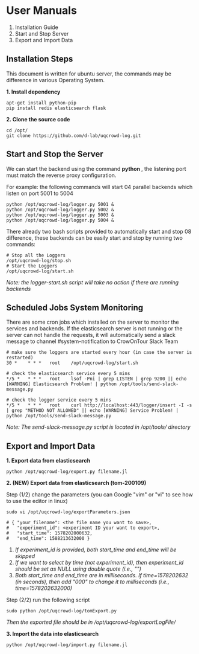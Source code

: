 # User Manuals 

1. Installation Guide
1. Start and Stop Server
1. Export and Import Data


## Installation Steps
This document is written for ubuntu server, the commands may be difference in various Operating System.

**1. Install dependency**
    
    apt-get install python-pip
    pip install redis elasticsearch flask


**2. Clone the source code**

    cd /opt/
    git clone https://github.com/d-lab/uqcrowd-log.git


## Start and Stop the Server
We can start the backend using the command **python <logger-script> <listening-port>**, the listening port must match the
reverse proxy configuration.

For example: the following commands will start 04 parallel backends which listen on port 5001 to 5004

    python /opt/uqcrowd-log/logger.py 5001 &
    python /opt/uqcrowd-log/logger.py 5002 &
    python /opt/uqcrowd-log/logger.py 5003 &
    python /opt/uqcrowd-log/logger.py 5004 &

There already two bash scripts provided to automatically start and stop 08 difference,
these backends can be easily start and stop by running two commands:

    # Stop all the Loggers
    /opt/uqcrowd-log/stop.sh
    # Start the Loggers
    /opt/uqcrowd-log/start.sh
    
*Note: the logger-start.sh script will take no action if there are running backends*
    
## Scheduled Jobs System Monitoring

There are some cron jobs which installed on the server to monitor the services and backends.
If the elasticsearch server is not running or the server can not handle the requests, it will automatically send
a slack message to channel #system-notification to CrowOnTour Slack Team

    # make sure the loggers are started every hour (in case the server is restarted)
    30 *    * * *   root    /opt/uqcrowd-log/start.sh
    
    # check the elasticsearch service every 5 mins
    */5 *   * * *   root    lsof -Pni | grep LISTEN | grep 9200 || echo [WARNING] Elasticsearch Problem! | python /opt/tools/send-slack-message.py
    
    # check the logger service every 5 mins
    */5 *   * * *   root    curl http://localhost:443/logger/insert -I -s | grep "METHOD NOT ALLOWED" || echo [WARNING] Service Problem! | python /opt/tools/send-slack-message.py

*Note: The send-slack-message.py script is located in /opt/tools/ directory*

## Export and Import Data

**1. Export data from elasticsearch**
    
    python /opt/uqcrowd-log/export.py filename.jl

**2. (NEW) Export data from elasticsearch (tom-200109)**

Step (1/2) change the parameters (you can Google "vim" or "vi" to see how to use the editor in linux)

    sudo vi /opt/uqcrowd-log/exportParameters.json
    
    # { "your_filename": <the file name you want to save>,
    #   "experiment_id": <experiment ID your want to export>,
    #   "start_time": 1578202000632,
    #   "end_time": 1588213632000 }

1. *If experiment_id is provided, both start_time and end_time will be skipped*
1. *If we want to select by time (not experiment_id), then experiment_id should be set as NULL using double quote (i.e., "")*
1. *Both start_time and end_time are in milliseconds. If time=1578202632 (in seconds), then add "000" to change it to milliseconds (i.e., time=1578202632000)*

Step (2/2) run the following script

    sudo python /opt/uqcrowd-log/tomExport.py

*Then the exported file should be in /opt/uqcrowd-log/exportLogFile/*

**3. Import the data into elasticsearch**

    python /opt/uqcrowd-log/import.py filename.jl
